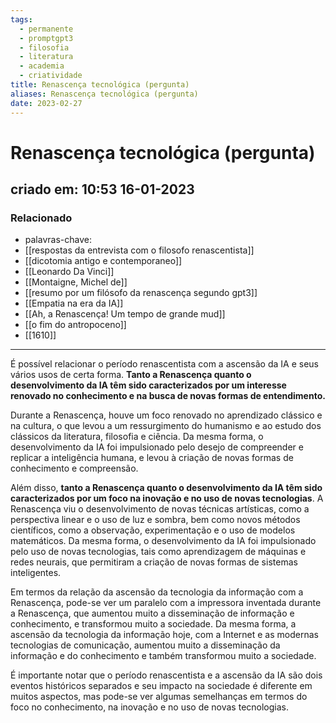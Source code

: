 ```yaml
---
tags:
  - permanente
  - promptgpt3
  - filosofia
  - literatura
  - academia
  - criatividade
title: Renascença tecnológica (pergunta)
aliases: Renascença tecnológica (pergunta)
date: 2023-02-27
---
```

# Renascença tecnológica (pergunta)
## criado em: 10:53 16-01-2023

### Relacionado
- palavras-chave: 
- [[respostas da entrevista com o filosofo renascentista]]
- [[dicotomia antigo e contemporaneo]]
- [[Leonardo Da Vinci]]
- [[Montaigne, Michel de]]
- [[resumo por um filósofo da renascença segundo gpt3]]
- [[Empatia na era da IA]]
- [[Ah, a Renascença! Um tempo de grande mud]]
- [[o fim do antropoceno]]
- [[1610]]
---
É possível relacionar o período renascentista com a ascensão da IA e seus vários usos de certa forma. **Tanto a Renascença quanto o desenvolvimento da IA têm sido caracterizados por um interesse renovado no conhecimento e na busca de novas formas de entendimento.**

Durante a Renascença, houve um foco renovado no aprendizado clássico e na cultura, o que levou a um ressurgimento do humanismo e ao estudo dos clássicos da literatura, filosofia e ciência. Da mesma forma, o desenvolvimento da IA foi impulsionado pelo desejo de compreender e replicar a inteligência humana, e levou à criação de novas formas de conhecimento e compreensão.

Além disso, **tanto a Renascença quanto o desenvolvimento da IA têm sido caracterizados por um foco na inovação e no uso de novas tecnologias**. A Renascença viu o desenvolvimento de novas técnicas artísticas, como a perspectiva linear e o uso de luz e sombra, bem como novos métodos científicos, como a observação, experimentação e o uso de modelos matemáticos. Da mesma forma, o desenvolvimento da IA foi impulsionado pelo uso de novas tecnologias, tais como aprendizagem de máquinas e redes neurais, que permitiram a criação de novas formas de sistemas inteligentes.

Em termos da relação da ascensão da tecnologia da informação com a Renascença, pode-se ver um paralelo com a impressora inventada durante a Renascença, que aumentou muito a disseminação de informação e conhecimento, e transformou muito a sociedade. Da mesma forma, a ascensão da tecnologia da informação hoje, com a Internet e as modernas tecnologias de comunicação, aumentou muito a disseminação da informação e do conhecimento e também transformou muito a sociedade.

É importante notar que o período renascentista e a ascensão da IA são dois eventos históricos separados e seu impacto na sociedade é diferente em muitos aspectos, mas pode-se ver algumas semelhanças em termos do foco no conhecimento, na inovação e no uso de novas tecnologias.